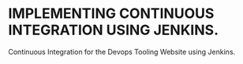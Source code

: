 # IMPLEMENTING CONTINUOUS INTEGRATION USING JENKINS.
Continuous Integration for the Devops Tooling Website using Jenkins.
